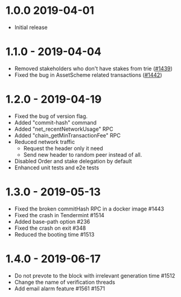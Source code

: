 # 1.0.0 2019-04-01
* Initial release

# 1.1.0 - 2019-04-04
* Removed stakeholders who don't have stakes from trie ([#1439](https://github.com/CodeChain-io/codechain/pull/1439))
* Fixed the bug in AssetScheme related transactions ([#1442](https://github.com/CodeChain-io/codechain/pull/1442))

# 1.2.0 - 2019-04-19
* Fixed the bug of version flag.
* Added "commit-hash" command
* Added "net_recentNetworkUsage" RPC
* Added "chain_getMinTransactionFee" RPC
* Reduced network traffic
    * Request the header only it need
    * Send new header to random peer instead of all.
* Disabled Order and stake delegation by default
* Enhanced unit tests and e2e tests

# 1.3.0 - 2019-05-13
* Fixed the broken commitHash RPC in a docker image #1443
* Fixed the crash in Tendermint #1514
* Added base-path option #236
* Fixed the crash on exit #348
* Reduced the booting time #1513

# 1.4.0 - 2019-06-17
* Do not prevote to the block with irrelevant generation time #1512
* Change the name of verification threads
* Add email alarm feature #1561 #1571
